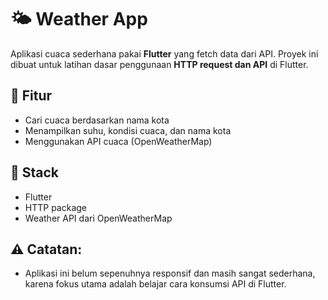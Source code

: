 # 🌤️ Weather App

Aplikasi cuaca sederhana pakai **Flutter** yang fetch data dari API. Proyek ini dibuat untuk latihan dasar penggunaan **HTTP request dan API** di Flutter.

## 🚀 Fitur
- Cari cuaca berdasarkan nama kota
- Menampilkan suhu, kondisi cuaca, dan nama kota
- Menggunakan API cuaca (OpenWeatherMap)

## 🧱 Stack
- Flutter
- HTTP package
- Weather API dari OpenWeatherMap

## ⚠️ Catatan:
- Aplikasi ini belum sepenuhnya responsif dan masih sangat sederhana, karena fokus utama adalah belajar cara konsumsi API di Flutter.
